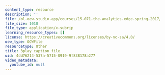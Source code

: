 ```yaml
---
content_type: resource
description: ''
file: /ol-ocw-studio-app/courses/15-071-the-analytics-edge-spring-2017/4dd76214537a571589199f838178a277_Sn-5Dwt_1qw.vtt
file_size: 1010
file_type: application/x-subrip
learning_resource_types: []
license: https://creativecommons.org/licenses/by-nc-sa/4.0/
ocw_type: OCWFile
resourcetype: Other
title: 3play caption file
uid: 4dd76214-537a-5715-8919-9f838178a277
video_metadata:
  youtube_id: null
---
```

